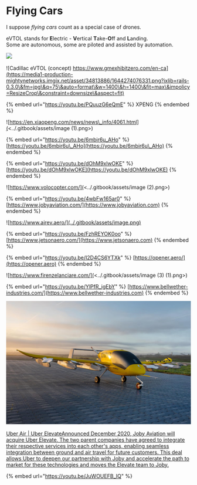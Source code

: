 # Flying Cars





I suppose _flying cars_ count as a special case of drones.

eVTOL stands for **E**lectric - **V**ertical **T**ake-**O**ff and **L**anding.\
Some are autonomous, some are piloted and assisted by automation.

![](https://media1-production-mightynetworks.imgix.net/asset/34813873/1644274057753.png?ixlib=rails-0.3.0\&fm=jpg\&q=75\&auto=format\&w=1400\&h=1400\&fit=max\&impolicy=ResizeCrop\&constraint=downsize\&aspect=fit)

![Cadillac eVTOL (concept) https://www.gmexhibitzero.com/en-ca](https://media1-production-mightynetworks.imgix.net/asset/34813886/1644274076331.png?ixlib=rails-0.3.0\&fm=jpg\&q=75\&auto=format\&w=1400\&h=1400\&fit=max\&impolicy=ResizeCrop\&constraint=downsize\&aspect=fit)



{% embed url="https://youtu.be/PQuuzG6eQmE" %}
XPENG
{% endembed %}

![https://en.xiaopeng.com/news/news\_info/4061.html](<../.gitbook/assets/image (1).png>)

{% embed url="https://youtu.be/6mbir6u_AHo" %}
[https://youtu.be/6mbir6u\_AHo](https://youtu.be/6mbir6u\_AHo)
{% endembed %}

{% embed url="https://youtu.be/dOhM9xlwOKE" %}
[https://youtu.be/dOhM9xlwOKE](https://youtu.be/dOhM9xlwOKE)
{% endembed %}

![https://www.volocopter.com/](<../.gitbook/assets/image (2).png>)

{% embed url="https://youtu.be/4wbFw165ar0" %}
[https://www.jobyaviation.com/](https://www.jobyaviation.com)
{% endembed %}

![https://www.airev.aero/](../.gitbook/assets/image.png)

{% embed url="https://youtu.be/FzhREYOK0oo" %}
[https://www.jetsonaero.com/](https://www.jetsonaero.com)
{% endembed %}

{% embed url="https://youtu.be/I2D4CS6YTXk" %}
[https://opener.aero/](https://opener.aero)
{% endembed %}

![https://www.firenzelanciare.com/](<../.gitbook/assets/image (3) (1).png>)

{% embed url="https://youtu.be/YlPfR_igEbY" %}
[https://www.bellwether-industries.com/](https://www.bellwether-industries.com)
{% endembed %}

![https://wisk.aero/ (purchased by Boeing)](<../.gitbook/assets/image (5).png>)

[Uber Air | Uber ElevateAnnounced December 2020, Joby Aviation will acquire Uber Elevate. The two parent companies have agreed to integrate their respective services into each other's apps, enabling seamless integration between ground and air travel for future customers. This deal allows Uber to deepen our partnership with Joby and accelerate the path to market for these technologies and moves the Elevate team to Joby.](https://www.uber.com/ca/en/elevate/)

{% embed url="https://youtu.be/JuWOUEFB_IQ" %}
